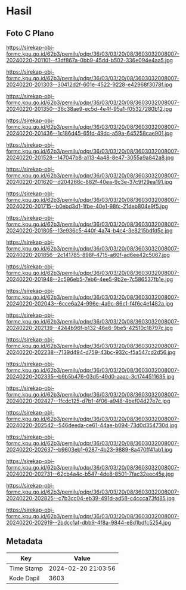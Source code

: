 # Hasil

## Foto C Plano

https://sirekap-obj-formc.kpu.go.id/62b3/pemilu/pdpr/36/03/03/20/08/3603032008007-20240220-201101--f3df867a-0bb9-45dd-b502-336e094e4aa5.jpg

https://sirekap-obj-formc.kpu.go.id/62b3/pemilu/pdpr/36/03/03/20/08/3603032008007-20240220-201303--30412d2f-601e-4522-9228-e42968f3078f.jpg

https://sirekap-obj-formc.kpu.go.id/62b3/pemilu/pdpr/36/03/03/20/08/3603032008007-20240220-201350--36c38ae9-ec5d-4e4f-95a1-f05327280b12.jpg

https://sirekap-obj-formc.kpu.go.id/62b3/pemilu/pdpr/36/03/03/20/08/3603032008007-20240220-201436--1c186d45-65fd-49dc-a59a-645258cae901.jpg

https://sirekap-obj-formc.kpu.go.id/62b3/pemilu/pdpr/36/03/03/20/08/3603032008007-20240220-201528--147047b8-a113-4a48-8e47-3055a9a842a8.jpg

https://sirekap-obj-formc.kpu.go.id/62b3/pemilu/pdpr/36/03/03/20/08/3603032008007-20240220-201620--d204266c-882f-40ea-9c3e-37c9f29ea191.jpg

https://sirekap-obj-formc.kpu.go.id/62b3/pemilu/pdpr/36/03/03/20/08/3603032008007-20240220-201715--b0ebd3d1-1fbe-40e1-98fc-21deb804e9f5.jpg

https://sirekap-obj-formc.kpu.go.id/62b3/pemilu/pdpr/36/03/03/20/08/3603032008007-20240220-201805--13e936c5-440f-4a74-b4c4-3e8215bdfd5c.jpg

https://sirekap-obj-formc.kpu.go.id/62b3/pemilu/pdpr/36/03/03/20/08/3603032008007-20240220-201856--2c141785-898f-4715-a60f-ad6ee42c5067.jpg

https://sirekap-obj-formc.kpu.go.id/62b3/pemilu/pdpr/36/03/03/20/08/3603032008007-20240220-201948--2c596eb5-7eb6-4ee5-9b2e-7c586537fb1e.jpg

https://sirekap-obj-formc.kpu.go.id/62b3/pemilu/pdpr/36/03/03/20/08/3603032008007-20240220-202043--6cce6a24-996e-4a9c-86c1-f4f6c4e1482a.jpg

https://sirekap-obj-formc.kpu.go.id/62b3/pemilu/pdpr/36/03/03/20/08/3603032008007-20240220-202139--4244b96f-b132-46e6-9be5-42510c18797c.jpg

https://sirekap-obj-formc.kpu.go.id/62b3/pemilu/pdpr/36/03/03/20/08/3603032008007-20240220-202238--7139d494-d759-43bc-932c-f5a547cd2d56.jpg

https://sirekap-obj-formc.kpu.go.id/62b3/pemilu/pdpr/36/03/03/20/08/3603032008007-20240220-202335--b9b5b476-03d5-49d0-aaac-3c1744511635.jpg

https://sirekap-obj-formc.kpu.go.id/62b3/pemilu/pdpr/36/03/03/20/08/3603032008007-20240220-202427--1fcdc125-d7b1-4f06-a948-4bef04d27e7c.jpg

https://sirekap-obj-formc.kpu.go.id/62b3/pemilu/pdpr/36/03/03/20/08/3603032008007-20240220-202542--546deeda-ce61-44ae-b094-73d0d354730d.jpg

https://sirekap-obj-formc.kpu.go.id/62b3/pemilu/pdpr/36/03/03/20/08/3603032008007-20240220-202637--b9603eb1-6287-4b23-9889-8a470ff41ab1.jpg

https://sirekap-obj-formc.kpu.go.id/62b3/pemilu/pdpr/36/03/03/20/08/3603032008007-20240220-202731--62cb4a4c-b547-4de8-8501-7fac32eec45e.jpg

https://sirekap-obj-formc.kpu.go.id/62b3/pemilu/pdpr/36/03/03/20/08/3603032008007-20240220-202825--c7b3cc04-eb39-491d-ad58-c4ccca73fd85.jpg

https://sirekap-obj-formc.kpu.go.id/62b3/pemilu/pdpr/36/03/03/20/08/3603032008007-20240220-202919--2bdcc1af-dbb9-4f8a-9844-e8d1bdfc5254.jpg


## Metadata

| Key        | Value               |
| ---------- | ------------------- |
| Time Stamp | 2024-02-20 21:03:56 |
| Kode Dapil | 3603                |



